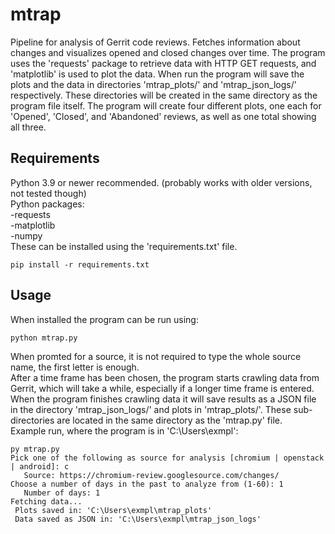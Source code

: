 # mtrap
Pipeline for analysis of Gerrit code reviews. Fetches information about changes and visualizes opened and closed changes over time.
The program uses the 'requests' package to retrieve data with HTTP GET requests, and 'matplotlib' is used to plot the data.
When run the program will save the plots and the data in directories 'mtrap_plots/' and 'mtrap_json_logs/' respectively. These directories will be created in the same directory as the program file itself. The program will create four different plots, one each for 'Opened', 'Closed', and 'Abandoned' reviews, as well as one total showing all three.

## Requirements
Python 3.9 or newer recommended. (probably works with older versions, not tested though)  
Python packages:  
  -requests  
  -matplotlib  
  -numpy  
These can be installed using the 'requirements.txt' file.
```
pip install -r requirements.txt
```

## Usage
When installed the program can be run using:
```
python mtrap.py
```
When promted for a source, it is not required to type the whole source name, the first letter is enough.  
After a time frame has been chosen, the program starts crawling data from Gerrit, which will take a while, especially if a longer time frame is entered.  
When the program finishes crawling data it will save results as a JSON file in the directory 'mtrap_json_logs/' and plots in 'mtrap_plots/'. These sub-directories are located in the same directory as the 'mtrap.py' file.  
Example run, where the program is in 'C:\Users\exmpl\':
```
py mtrap.py
Pick one of the following as source for analysis [chromium | openstack | android]: c
   Source: https://chromium-review.googlesource.com/changes/
Choose a number of days in the past to analyze from (1-60): 1
   Number of days: 1
Fetching data...
 Plots saved in: 'C:\Users\exmpl\mtrap_plots'
 Data saved as JSON in: 'C:\Users\exmpl\mtrap_json_logs'
```
